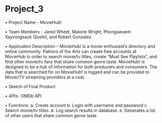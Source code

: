 # Project_3

• Project Name - MovieHub!

• Team Members - Jared Wheet, Malorie Wright, Phongsavanh Xayvongsack (Sushi), and Robert Gonzalez

• Application Description – MovieHub! is a movie enthusiast’s directory and online community. Patrons of the Arts can create free accounts at MovieHub in order to search movie/tv titles, create “Must See Playlists”, and find other movie/tv fans that share common genre taste. MovieHub! is designed to be a hub of information for both producers and consumers. The data that is searched for on MovieHub! is logged and can be provided to Movie/TV streaming providers at a cost.

• Sketch of Final Product:

• APIs- OMDb API

• Functions: a. Create account b. Login with username and password c. Search movie/tv titles. d. Log search results in database. e. Generates a list of other users that share common genre taste
